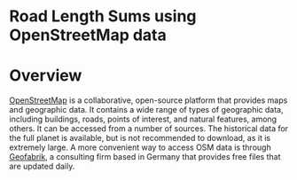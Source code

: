 # Road Length Sums using OpenStreetMap data


# Overview
[OpenStreetMap]([url](https://www.openstreetmap.org/about)) is a collaborative, open-source platform that provides maps and geographic data. It contains a wide range of types of geographic data, including buildings, roads, points of interest, and natural features, among others. It can be accessed from a number of sources. The historical data for the full planet is available, but is not recommended to download, as it is extremely large. A more convenient way to access OSM data is through [Geofabrik]([url](https://download.geofabrik.de/)), a consulting firm based in Germany that provides free files that are updated daily. 
